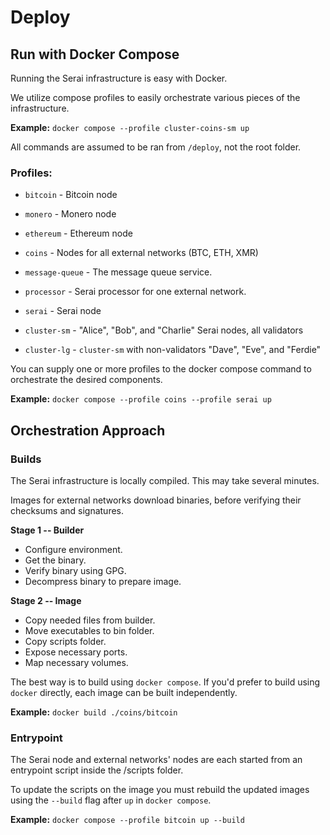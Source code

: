 # Deploy

## Run with Docker Compose

Running the Serai infrastructure is easy with Docker.

We utilize compose profiles to easily orchestrate various pieces of the
infrastructure.

**Example:** `docker compose --profile cluster-coins-sm up`

All commands are assumed to be ran from `/deploy`, not the root folder.

### Profiles:

* `bitcoin`  - Bitcoin node
* `monero`   - Monero node
* `ethereum` - Ethereum node
* `coins`    - Nodes for all external networks (BTC, ETH, XMR)

* `message-queue` - The message queue service.
* `processor`     - Serai processor for one external network.

* `serai`      - Serai node
* `cluster-sm` - "Alice", "Bob", and "Charlie" Serai nodes, all validators
* `cluster-lg` - `cluster-sm` with non-validators "Dave", "Eve", and "Ferdie"

You can supply one or more profiles to the docker compose command to orchestrate
the desired components.

**Example:** `docker compose --profile coins --profile serai up`

## Orchestration Approach

### Builds

The Serai infrastructure is locally compiled. This may take several minutes.

Images for external networks download binaries, before verifying their checksums
and signatures.

**Stage 1 -- Builder**
* Configure environment.
* Get the binary.
* Verify binary using GPG.
* Decompress binary to prepare image.

**Stage 2 -- Image**
* Copy needed files from builder.
* Move executables to bin folder.
* Copy scripts folder.
* Expose necessary ports.
* Map necessary volumes.

The best way is to build using `docker compose`. If you'd prefer to build using
`docker` directly, each image can be built independently.

**Example:** `docker build ./coins/bitcoin`

### Entrypoint

The Serai node and external networks' nodes are each started from an entrypoint
script inside the /scripts folder.

To update the scripts on the image you must rebuild the updated images using the
`--build` flag after `up` in `docker compose`.

**Example:** `docker compose --profile bitcoin up --build`
